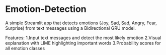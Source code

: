 # Emotion-Detection
A simple Streamlit app that detects emotions (Joy, Sad, Sad, Angry, Fear, Surprise) from text messages using a Bidirectional GRU model.

Features:
1.Input text messages and detect the most likely emotion
2.Visual explanation with LIME highlighting important words
3.Probability scores for all emotion classes
